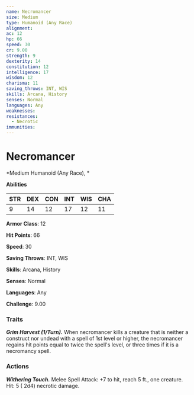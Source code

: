 ```yaml
---
name: Necromancer
size: Medium
type: Humanoid (Any Race)
alignment: 
ac: 12
hp: 66
speed: 30
cr: 9.00
strength: 9
dexterity: 14
constitution: 12
intelligence: 17
wisdom: 12
charisma: 11
saving_throws: INT, WIS
skills: Arcana, History
senses: Normal
languages: Any
weaknesses:
resistances:
  - Necrotic
immunities:
---
```


# Necromancer

*Medium Humanoid (Any Race), *

**Abilities**

| STR | DEX | CON | INT | WIS | CHA |
| --- | --- | --- | --- | --- | --- |
| 9 | 14 | 12 | 17 | 12 | 11 |

**Armor Class**: 12

**Hit Points**: 66

**Speed**: 30

**Saving Throws**: INT, WIS

**Skills**: Arcana, History

**Senses**: Normal

**Languages**: Any

**Challenge**: 9.00


### Traits
***Grim Harvest (1/Turn).*** When necromancer kills a creature that is neither a construct nor undead with a spell of 1st level or higher, the necromancer regains hit points equal to twice the spell's level, or three times if it is a necromancy spell.


### Actions
***Withering Touch.*** Melee Spell Attack:  +7 to hit, reach 5 ft., one creature. Hit: 5 ( 2d4) necrotic damage.

